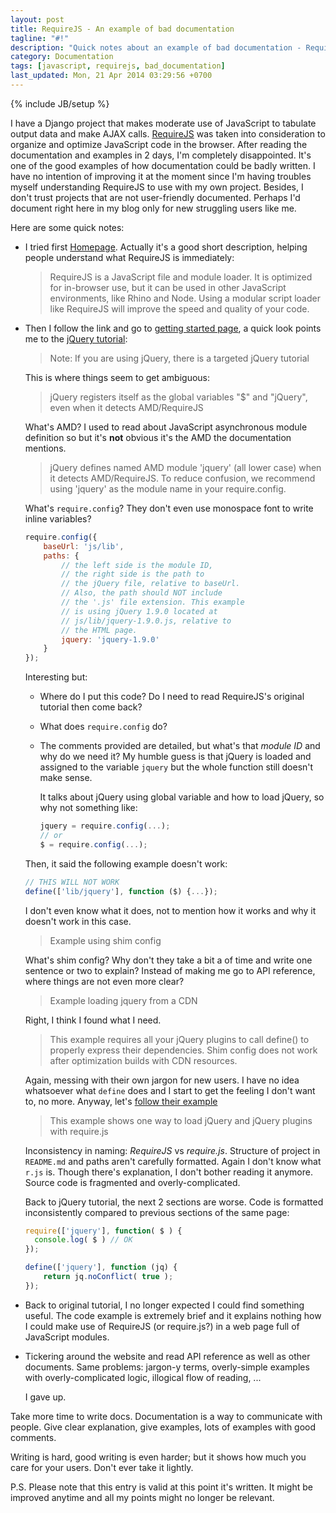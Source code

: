 ```yaml
---
layout: post
title: RequireJS - An example of bad documentation
tagline: "#!"
description: "Quick notes about an example of bad documentation - RequireJS"
category: Documentation
tags: [javascript, requirejs, bad_documentation]
last_updated: Mon, 21 Apr 2014 03:29:56 +0700
---
```

{% include JB/setup %}

I have a Django project that makes moderate use of JavaScript to tabulate
output data and make AJAX calls.  [RequireJS](http://requirejs.org) was taken
into consideration to organize and optimize JavaScript code in the browser.
After reading the documentation and examples in 2 days, I'm completely
disappointed.  It's one of the good examples of how documentation could be
badly written.  I have no intention of improving it at the moment since I'm
having troubles myself understanding RequireJS to use with my own project.
Besides, I don't trust projects that are not user-friendly documented.
Perhaps I'd document right here in my blog only for new struggling users like
me.

Here are some quick notes:

* I tried first [Homepage](http://requirejs.org/).  Actually it's a good short
  description, helping people understand what RequireJS is immediately:

  > RequireJS is a JavaScript file and module loader. It is optimized for
  > in-browser use, but it can be used in other JavaScript environments, like
  > Rhino and Node. Using a modular script loader like RequireJS will improve
  > the speed and quality of your code.

* Then I follow the link and go to
  [getting started page](http://requirejs.org/docs/start.html), a quick look
  points me to the [jQuery tutorial](http://requirejs.org/docs/jquery.html):

  > Note: If you are using jQuery, there is a targeted jQuery tutorial

  This is where things seem to get ambiguous:

  > jQuery registers itself as the global variables "$" and "jQuery", even
  > when it detects AMD/RequireJS

  What's AMD?  I used to read about JavaScript asynchronous module definition
  so but it's **not** obvious it's the AMD the documentation mentions.

  > jQuery defines named AMD module 'jquery' (all lower case) when it detects
  > AMD/RequireJS. To reduce confusion, we recommend using 'jquery' as the
  > module name in your require.config.

  What's `require.config`?  They don't even use monospace font to write inline
  variables?

  ```javascript
  require.config({
      baseUrl: 'js/lib',
      paths: {
          // the left side is the module ID,
          // the right side is the path to
          // the jQuery file, relative to baseUrl.
          // Also, the path should NOT include
          // the '.js' file extension. This example
          // is using jQuery 1.9.0 located at
          // js/lib/jquery-1.9.0.js, relative to
          // the HTML page.
          jquery: 'jquery-1.9.0'
      }
  });
  ```

  Interesting but:

  * Where do I put this code?  Do I need to read RequireJS's original tutorial
    then come back?

  * What does `require.config` do?

  * The comments provided are detailed, but what's that *module ID* and why do
    we need it?  My humble guess is that jQuery is loaded and assigned to the
    variable `jquery` but the whole function still doesn't make sense.

    It talks about jQuery using global variable and how to load jQuery, so why
    not something like:

    ```javascript
    jquery = require.config(...);
    // or
    $ = require.config(...);
    ```

  Then, it said the following example doesn't work:

  ```javascript
  // THIS WILL NOT WORK
  define(['lib/jquery'], function ($) {...});
  ```

  I don't even know what it does, not to mention how it works and why it
  doesn't work in this case.

  > Example using shim config

  What's shim config?  Why don't they take a bit a of time and write one
  sentence or two to explain?  Instead of making me go to API reference, where
  things are not even more clear?

  > Example loading jquery from a CDN

  Right, I think I found what I need.

  > This example requires all your jQuery plugins to call define() to properly
  > express their dependencies. Shim config does not work after optimization
  > builds with CDN resources.

  Again, messing with their own jargon for new users.  I have no idea
  whatsoever what `define` does and I start to get the feeling I don't want
  to, no more.  Anyway, let's
  [follow their example](https://github.com/requirejs/example-jquery-cdn)

  > This example shows one way to load jQuery and jQuery plugins with
  > require.js

  Inconsistency in naming: *RequireJS* vs *require.js*.  Structure of project
  in `README.md` and paths aren't carefully formatted.  Again I don't know
  what `r.js` is.  Though there's explanation, I don't bother reading it
  anymore.  Source code is fragmented and overly-complicated.

  Back to jQuery tutorial, the next 2 sections are worse.  Code is formatted
  inconsistently compared to previous sections of the same page:

  ```javascript
  require(['jquery'], function( $ ) {
    console.log( $ ) // OK
  });
  ```

  ```javascript
  define(['jquery'], function (jq) {
      return jq.noConflict( true );
  });
  ```

* Back to original tutorial, I no longer expected I could find something
  useful.  The code example is extremely brief and it explains nothing how I
  could make use of RequireJS (or require.js?) in a web page full of
  JavaScript modules.

* Tickering around the website and read API reference as well as other
  documents.  Same problems: jargon-y terms, overly-simple examples with
  overly-complicated logic, illogical flow of reading, ...

  I gave up.

Take more time to write docs.  Documentation is a way to communicate with
people.  Give clear explanation, give examples, lots of examples with good
comments.

Writing is hard, good writing is even harder; but it shows how much you care
for your users.  Don't ever take it lightly.

P.S. Please note that this entry is valid at this point it's written.  It
might be improved anytime and all my points might no longer be relevant.
